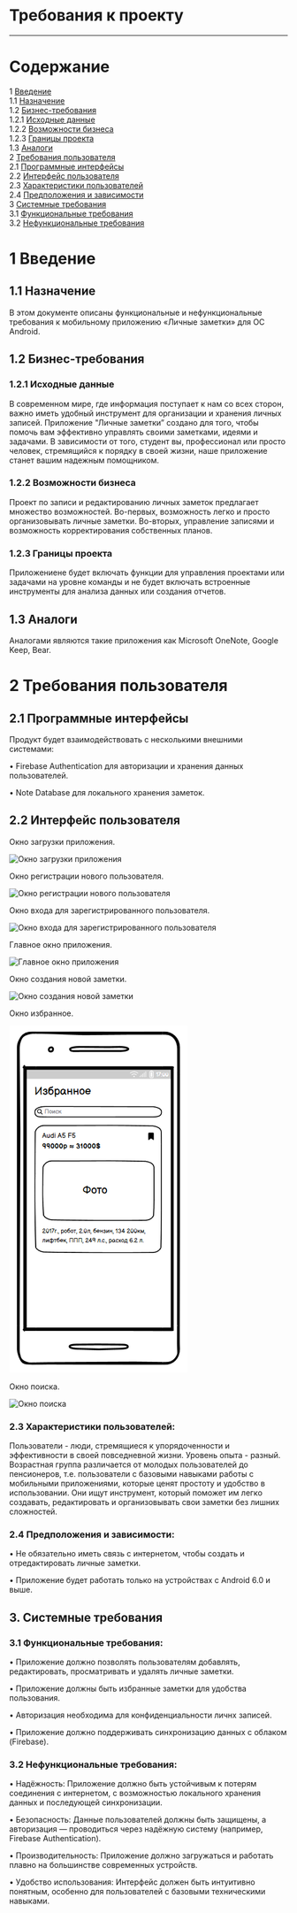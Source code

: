 # Требования к проекту
---

# Содержание
1 [Введение](#intro)  
1.1 [Назначение](#appointment)  
1.2 [Бизнес-требования](#business_requirements)  
1.2.1 [Исходные данные](#initial_data)  
1.2.2 [Возможности бизнеса](#business_opportunities)  
1.2.3 [Границы проекта](#project_boundary)  
1.3 [Аналоги](#analogues)  
2 [Требования пользователя](#user_requirements)  
2.1 [Программные интерфейсы](#software_interfaces)  
2.2 [Интерфейс пользователя](#user_interface)  
2.3 [Характеристики пользователей](#user_specifications)    
2.4 [Предположения и зависимости](#assumptions_and_dependencies)  
3 [Системные требования](#system_requirements)  
3.1 [Функциональные требования](#functional_requirements)   
3.2 [Нефункциональные требования](#non-functional_requirements)  

<a name="intro"/>

# 1 Введение

<a name="appointment"/>

## 1.1 Назначение
В этом документе описаны функциональные и нефункциональные требования к мобильному приложению «Личные заметки» для ОС Android. 

<a name="business_requirements"/>

## 1.2 Бизнес-требования

<a name="initial_data"/>

### 1.2.1 Исходные данные
В современном мире, где информация поступает к нам со всех сторон, важно иметь удобный инструмент для организации и хранения личных записей. Приложение "Личные заметки” создано для того, чтобы помочь вам эффективно управлять своими заметками, идеями и задачами. В зависимости от того, студент вы, профессионал или просто человек, стремящийся к порядку в своей жизни, наше приложение станет вашим надежным помощником.

<a name="business_opportunities"/>

### 1.2.2 Возможности бизнеса
Проект по записи и редактированию личных заметок предлагает множество возможностей. Во-первых, возможность легко и просто организовывать личные заметки. Во-вторых, управление записями и возможность корректирования собственных планов.

<a name="project_boundary"/>

### 1.2.3 Границы проекта
Приложениене будет включать функции для управления проектами или задачами на уровне команды и не будет включать встроенные инструменты для анализа данных или создания отчетов.

<a name="analogues"/>

## 1.3 Аналоги
Аналогами являются такие приложения как Microsoft OneNote, Google Keep, Bear.

<a name="user_requirements"/>

# 2 Требования пользователя

<a name="software_interfaces"/>

## 2.1 Программные интерфейсы
Продукт будет взаимодействовать с несколькими внешними системами:

•	Firebase Authentication для авторизации и хранения данных пользователей.

•	Note Database для локального хранения заметок.


<a name="user_interface"/>

## 2.2 Интерфейс пользователя
Окно загрузки приложения.  

![Окно загрузки приложения]()  

Окно регистрации нового пользователя.  

![Окно регистрации нового пользователя]( )

Окно входа для зарегистрированного пользователя.  

![Окно входа для зарегистрированного пользователя]( )

Главное окно приложения.

![Главное окно приложения]( )

Окно создания новой заметки. 

![Окно создания новой заметки]( ) 

Окно избранное. 

![Окно избранное](https://github.com/sunshine1uvv/SellCar/blob/master/docs/mockups/png/favorites.png)

Окно поиска. 

![Окно поиска]( ) 

<a name="user_specifications"></a>
### **2.3 Характеристики пользователей:**

Пользователи - люди, стремящиеся к упорядоченности и эффективности в своей повседневной жизни. Уровень опыта - разный. Возрастная группа различается от молодых пользователей до пенсионеров, т.е. пользователи с базовыми навыками работы с мобильными приложениями, которые ценят простоту и удобство в использовании. Они ищут инструмент, который поможет им легко создавать, редактировать и организовывать свои заметки без лишних сложностей.

<a name="assumptions_and_dependencies"></a>
### **2.4 Предположения и зависимости:**

•	Не обязательно иметь связь с интернетом, чтобы создать и отредактировать личные заметки.

•	Приложение будет работать только на устройствах с Android 6.0 и выше.

<a name="system_requirements"></a>
## **3. Системные требования**

<a name="functional_requirements"></a>
### **3.1 Функциональные требования:**

• Приложение должно позволять пользователям добавлять, редактировать, просматривать и удалять личные заметки.
	
•	Приложение должны быть избранные заметки для удобства пользования.
	
•	Авторизация необходима для конфиденциальности личнх записей.
   
•	Приложение должно поддерживать синхронизацию данных с облаком (Firebase).

<a name="non-functional_requirements"></a>
### **3.2 Нефункциональные требования:**

•	Надёжность: Приложение должно быть устойчивым к потерям соединения с интернетом, с возможностью локального хранения данных и последующей синхронизации.

•	Безопасность: Данные пользователей должны быть защищены, а авторизация — проводиться через надёжную систему (например, Firebase Authentication).

•	Производительность: Приложение должно загружаться и работать плавно на большинстве современных устройств.

•	Удобство использования: Интерфейс должен быть интуитивно понятным, особенно для пользователей с базовыми техническими навыками.
